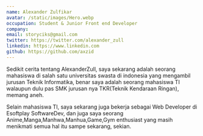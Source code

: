 ```yaml
---
name: Alexander Zulfikar
avatar: /static/images/Hero.webp
occupation: Student & Junior Front end Developer
company:
email: storyciks@gmail.com
twitter: https://twitter.com/alexander_zull
linkedin: https://www.linkedin.com
github: https://github.com/axzid
---
```


Sedikit cerita tentang AlexanderZull, saya sekarang adalah seorang
mahasiswa di salah satu universitas swasta di indonesia yang
mengambil jurusan Teknik Informatika, benar saya adalah seorang
mahasiswa TI walaupun dulu pas SMK jurusan nya TKR(Teknik Kendaraan Ringan), memang
aneh.

Selain mahasiswa TI, saya sekarang juga bekerja sebagai Web Developer
di Esoftplay SoftwareDev, dan juga saya seorang Anime,Manga,Manhwa,Manhua,Game,Gym enthusiast yang masih
menikmati semua hal itu sampe sekarang, sekian.
